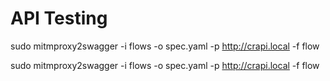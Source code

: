 # API Testing


sudo mitmproxy2swagger -i flows -o spec.yaml -p http://crapi.local -f flow

sudo mitmproxy2swagger -i flows -o spec.yaml -p http://crapi.local -f flow